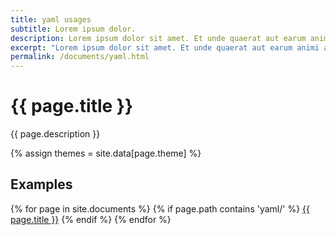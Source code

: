 ```yaml
---
title: yaml usages
subtitle: Lorem ipsum dolor.
description: Lorem ipsum dolor sit amet. Et unde quaerat aut earum animi aut explicabo saepe qui quibusdam accusamus ut velit asperiores vel natus temporibus. Qui sapiente saepe qui totam saepe est suscipit quia vel error provident cum omnis eius aut galisum rem nulla dolor? Qui internos voluptas est nulla odit est temporibus expedita eos quidem cumque. Ea voluptates eligendi quo rerum libero et molestiae harum vel fugit magni et cupiditate optio At quia consequuntur ut exercitationem laboriosam. Cum blanditiis voluptatibus At amet sunt At quia deleniti id quibusdam neque ut odio placeat.
excerpt: "Lorem ipsum dolor sit amet. Et unde quaerat aut earum animi aut explicabo saepe qui quibusdam accusamus ut velit asperiores vel natus temporibus."
permalink: /documents/yaml.html
---
```


# {{ page.title }}

{{ page.description }}

{% assign themes = site.data[page.theme] %}

## Examples

<div class = " {{ themes.light.bg.accent2 }}">
{% for page in site.documents %}
    {% if page.path contains 'yaml/' %}
     <a href="{{ page.url }}" class="btn btn-dark m-1 {{ themes.light.bg.accent2 }}">{{ page.title }}</a>
    {% endif %}
{% endfor %}
</div>
